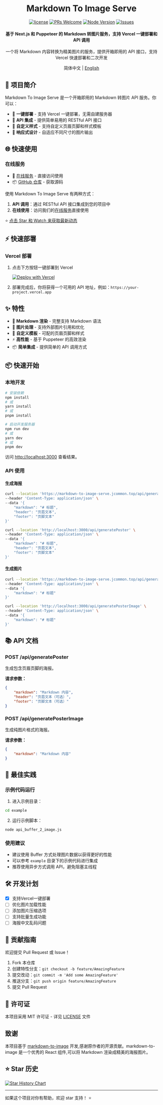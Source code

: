<div align="center">

# Markdown To Image Serve

[![license](https://img.shields.io/badge/license-MIT-blue.svg)](./LICENSE)
[![PRs Welcome](https://img.shields.io/badge/PRs-welcome-brightgreen.svg)](#contributing)
[![Node Version](https://img.shields.io/node/v/next.svg)](https://nodejs.org)
[![Issues](https://img.shields.io/github/issues/your-username/markdown-to-image-serve.svg)](https://github.com/your-username/markdown-to-image-serve/issues)

<h4>基于 Next.js 和 Puppeteer 的 Markdown 转图片服务，支持 Vercel 一键部署和 API 调用</h4>

<p>一个将 Markdown 内容转换为精美图片的服务，提供开箱即用的 API 接口，支持 Vercel 快速部署和二次开发</p>

简体中文 | [English](./README_EN.md)

</div>

## 🎯 项目简介

Markdown To Image Serve 是一个开箱即用的 Markdown 转图片 API 服务。你可以：

- 🚀 **一键部署** - 支持 Vercel 一键部署，无需自建服务器
- 🔄 **API 集成** - 提供简单易用的 RESTful API 接口
- 🎨 **自定义样式** - 支持自定义页眉页脚和样式模板
- 📱 **响应式设计** - 自适应不同尺寸的图片输出

## 🌐 快速使用

### 在线服务

- 🔗 [在线服务](https://markdown-to-image-serve.jcommon.top) - 直接访问使用
- 📦 [GitHub 仓库](https://github.com/wxingheng/markdown-to-image-serve) - 获取源码

使用 Markdown To Image Serve 有两种方式：
1. **API 调用**：通过 RESTful API 接口集成到您的项目中
2. **在线使用**：访问我们的[在线服务](https://markdown-to-image-serve.jcommon.top)直接使用

⭐ [点击 Star 和 Watch 来获取最新动态](https://github.com/wxingheng/markdown-to-image-serve)

## ⚡️ 快速部署

### Vercel 部署

1. 点击下方按钮一键部署到 Vercel
   
   [![Deploy with Vercel](https://vercel.com/button)](https://vercel.com/new/clone?repository-url=https://github.com/your-username/markdown-to-image-serve)

2. 部署完成后，你将获得一个可用的 API 地址，例如：`https://your-project.vercel.app`

## ✨ 特性

- 🎯 **Markdown 渲染** - 完整支持 Markdown 语法
- 🔄 **图片处理** - 支持外部图片引用和优化
- 🎨 **自定义模板** - 可配的页眉页脚和样式
- ⚡️ **高性能** - 基于 Puppeteer 的高效渲染
- 📦 **简单集成** - 提供简单的 API 调用方式

## 📦 快速开始

### 本地开发

```bash
# 安装依赖
npm install
# 或
yarn install
# 或
pnpm install

# 启动开发服务器
npm run dev
# 或
yarn dev
# 或
pnpm dev
```

访问 [http://localhost:3000](http://localhost:3000) 查看结果。

### API 使用

#### 生成海报

```bash
curl --location 'https://markdown-to-image-serve.jcommon.top/api/generatePoster' \
--header 'Content-Type: application/json' \
--data '{
    "markdown": "# 标题",
    "header": "页眉文本",
    "footer": "页脚文本"
}'
```

```bash
curl --location 'http://localhost:3000/api/generatePoster' \
--header 'Content-Type: application/json' \
--data '{
    "markdown": "# 标题",
    "header": "页眉文本",
    "footer": "页脚文本"
}'
```

#### 生成图片


```bash
curl --location 'https://markdown-to-image-serve.jcommon.top/api/generatePosterImage' \
--header 'Content-Type: application/json' \
--data '{
    "markdown": "# 标题"
}'
```

```bash
curl --location 'http://localhost:3000/api/generatePosterImage' \
--header 'Content-Type: application/json' \
--data '{
    "markdown": "# 标题"
}'
```

## 📚 API 文档

### POST /api/generatePoster

生成包含页眉页脚的海报。

**请求参数：**

```json
{
    "markdown": "Markdown 内容",
    "header": "页眉文本（可选）",
    "footer": "页脚文本（可选）"
}
```

### POST /api/generatePosterImage

生成纯图片格式的海报。

**请求参数：**

```json
{
    "markdown": "Markdown 内容"
}
```

## 🚀 最佳实践

### 示例代码运行
1. 进入示例目录：
```bash
cd example
```

2. 运行示例脚本：
```bash
node api_buffer_2_image.js
```

### 使用建议
- 建议使用 Buffer 方式处理图片数据以获得更好的性能
- 可以参考 `example` 目录下的示例代码进行集成
- 推荐使用异步方式调用 API，避免阻塞主线程

## 🛠 开发计划

- [x] 支持Vercel一键部署
- [ ] 优化图片加载性能
- [ ] 添加图片压缩选项
- [ ] 支持批量生成功能
- [ ] 海报中文乱码问题

## 🤝 贡献指南

欢迎提交 Pull Request 或 Issue！

1. Fork 本仓库
2. 创建特性分支：`git checkout -b feature/AmazingFeature`
3. 提交改动：`git commit -m 'Add some AmazingFeature'`
4. 推送分支：`git push origin feature/AmazingFeature`
5. 提交 Pull Request

## 📄 许可证

本项目采用 MIT 许可证 - 详见 [LICENSE](LICENSE) 文件

## 致谢

本项目基于 [markdown-to-image](https://github.com/gcui-art/markdown-to-image) 开发,感谢原作者的开源贡献。markdown-to-image 是一个优秀的 React 组件,可以将 Markdown 渲染成精美的海报图片。

## ⭐️ Star 历史

[![Star History Chart](https://api.star-history.com/svg?repos=wxingheng/markdown-to-image-serve&type=Date)](https://star-history.com/#wxingheng/markdown-to-image-serve&Date)

---

如果这个项目对你有帮助，欢迎 star 支持！ ⭐️

